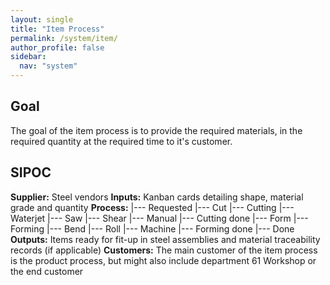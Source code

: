 ```yaml
---
layout: single
title: "Item Process"
permalink: /system/item/
author_profile: false
sidebar:
  nav: "system"
---
```

## Goal
The goal of the item process is to provide the required materials, in the required quantity at the required time to it's customer.

## SIPOC
**Supplier:**
Steel vendors
**Inputs:**
Kanban cards detailing shape, material grade and quantity
**Process:**
|--- Requested
|--- Cut
      |--- Cutting
            |--- Waterjet
            |--- Saw
            |--- Shear
            |--- Manual
      |--- Cutting done
|--- Form
      |--- Forming
            |--- Bend
            |--- Roll
            |--- Machine
      |--- Forming done
|--- Done
**Outputs:**
Items ready for fit-up in steel assemblies and material traceability records (if applicable)
**Customers:**
The main customer of the item process is the product process, but might also include department 61 Workshop or the end customer
